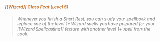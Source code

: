 ##### *<span style="color:rgb(203, 123, 55)">[[Wizard]] Class Feat (Level 5)</span>*

> *<span style="color:rgb(125, 125, 125)">Whenever you finish a Short Rest, you can study your spellbook and replace one of the level 1+ Wizard spells you have prepared for your [[Wizard Spellcasting]] feature with another level 1+ spell from the book.</span>*
